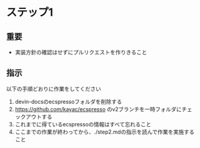 # ステップ1

## 重要

- 実装方針の確認はせずにプルリクエストを作りきること

## 指示

以下の手順どおりに作業をしてください

1. devin-docsのecspressoフォルダを削除する
2. https://github.com/kayac/ecspresso のv2ブランチを一時フォルダにチェックアウトする
3. これまでに得ているecspressoの情報はすべて忘れること
4. ここまでの作業が終わってから、./step2.mdの指示を読んで作業を実施すること
